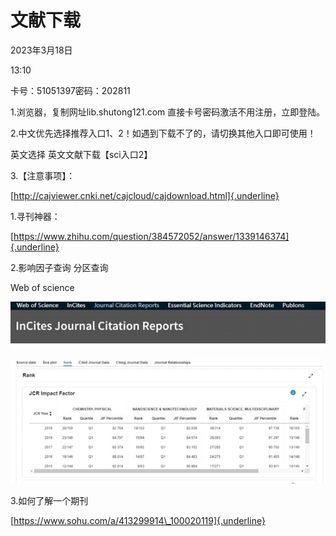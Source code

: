 # 文献下载


2023年3月18日

13:10

 

 

卡号：51051397密码：202811

 

1.浏览器，复制网址lib.shutong121.com 直接卡号密码激活不用注册，立即登陆。

2.中文优先选择推荐入口1、2！如遇到下载不了的，请切换其他入口即可使用！

英文选择 英文文献下载【sci入口2】

3.【注意事项】：

[http://cajviewer.cnki.net/cajcloud/cajdownload.html]{.underline}

 

1.寻刊神器：

[https://www.zhihu.com/question/384572052/answer/1339146374]{.underline}

2.影响因子查询 分区查询

Web of science

 

![](../../../../assets/003_文献下载_000.png) 

 

 

![](../../../../assets/003_文献下载_001.png) 

 

3.如何了解一个期刊

[https://www.sohu.com/a/413299914\_100020119]{.underline}

 
